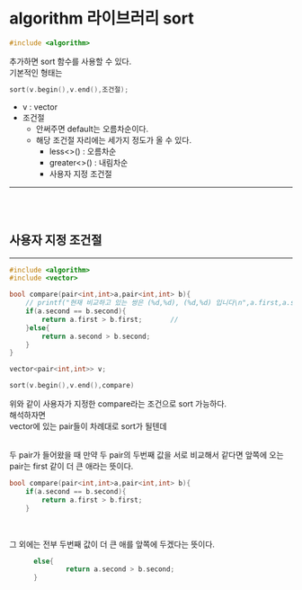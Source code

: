 # algorithm 라이브러리 sort
```c++
#include <algorithm>
```
추가하면 sort 함수를 사용할 수 있다.    
기본적인 형태는   
```c++
sort(v.begin(),v.end(),조건절);
```
- v : vector
- 조건절
  - 안써주면 default는 오름차순이다.
  - 해당 조건절 자리에는 세가지 정도가 올 수 있다.
    - less<>() : 오름차순
    - greater<>() : 내림차순
    - 사용자 지정 조건절
___
<br/>
<br/>

## 사용자 지정 조건절
___
```c++
#include <algorithm>
#include <vector>

bool compare(pair<int,int>a,pair<int,int> b){
    // printf("현재 비교하고 있는 쌍은 (%d,%d), (%d,%d) 입니다\n",a.first,a.second,b.first,b.second);
    if(a.second == b.second){
        return a.first > b.first;       // 
    }else{
        return a.second > b.second;
    }
}

vector<pair<int,int>> v;

sort(v.begin(),v.end(),compare)
```
위와 같이 사용자가 지정한 compare라는 조건으로 sort 가능하다.   
해석하자면      
vector에 있는 pair들이 차례대로 sort가 될텐데   
<br/> 

두 pair가 들어왔을 때 만약 두 pair의 두번째 값을 서로 비교해서 같다면 앞쪽에 오는 pair는 first 같이 더 큰 애라는 뜻이다.
```cpp
bool compare(pair<int,int>a,pair<int,int> b){
    if(a.second == b.second){
        return a.first > b.first;      
    }
```
<br/>

그 외에는 전부 두번째 값이 더 큰 애를 앞쪽에 두겠다는 뜻이다.
```cpp
      else{
              return a.second > b.second;
      }
```